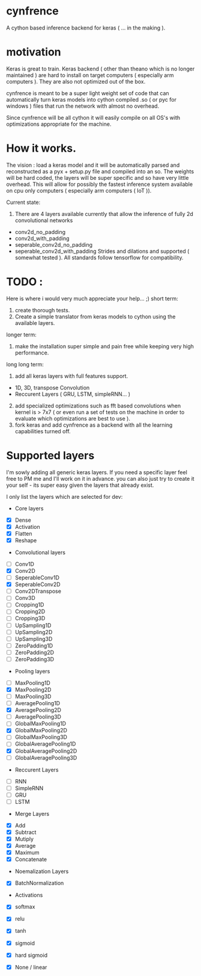 # cynfrence
A cython based inference backend for keras ( ... in the making ). 

# motivation
Keras is great to train. Keras backend ( other than theano which is no longer maintained ) are hard to install on target computers ( especially arm computers ). They are also not optimized out of the box. 

cynfrence is meant to be a super light weight set of code that can automatically turn keras models into cython compiled .so ( or pyc for windows ) files that run the network with almost no overhead. 

Since cynfrence will be all cython it will easily compile on all OS's with optimizations appropriate for the machine. 

# How it works. 
The vision : load a keras model and it will be automatically parsed and reconstructed as a pyx + setup.py file and compiled into an so. 
The weights will be hard coded, the layers will be super specific and so have very little overhead. This will allow for possibly the fastest inference system available on cpu only computers ( especially arm computers ( IoT )). 

Current state: 
1) There are 4 layers available currently that allow the inference of fully 2d convolutional networks 
* conv2d_no_padding
* conv2d_with_padding
* seperable_conv2d_no_padding
* seperable_conv2d_with_padding
Strides and dilations and supported ( somewhat tested ).
All standards follow tensorflow for compatibility. 

# TODO :

Here is where i would very much appreciate your help... ;)
short term:
1) create thorough tests. 
2) Create a simple translator from keras models to cython using the available layers. 

longer term:
1) make the installation super simple and pain free while keeping very high performance.

long long term:
1) add all keras layers with full features support. 
* 1D, 3D, transpose Convolution
* Reccurent Layers ( GRU, LSTM, simpleRNN... )
2) add specialized optimizations such as fft based convolutions when kernel is > 7x7 ( or even run a set of tests on the machine in order to evaluate which optimizations are best to use ). 
3) fork keras and add cynfrence as a backend with all the learning capabilities turned off. 



# Supported layers 
I'm sowly adding all generic keras layers. If you need a specific layer feel free to PM me and I'll work on it in advance. you can also just try to create it your self - its super easy given the layers that already exist.

I only list the layers which are selected for dev:

* Core layers
- [x] Dense
- [x] Activation
- [x] Flatten
- [x] Reshape

* Convolutional layers
- [ ] Conv1D
- [x] Conv2D
- [ ] SeperableConv1D
- [x] SeperableConv2D
- [ ] Conv2DTranspose
- [ ] Conv3D
- [ ] Cropping1D
- [ ] Cropping2D
- [ ] Cropping3D
- [ ] UpSampling1D
- [ ] UpSampling2D
- [ ] UpSampling3D
- [ ] ZeroPadding1D
- [ ] ZeroPadding2D
- [ ] ZeroPadding3D 

* Pooling layers
- [ ] MaxPooling1D
- [x] MaxPooling2D
- [ ] MaxPooling3D
- [ ] AveragePooling1D
- [x] AveragePooling2D
- [ ] AveragePooling3D
- [ ] GlobalMaxPooling1D
- [x] GlobalMaxPooling2D
- [ ] GlobalMaxPooling3D
- [ ] GlobalAveragePooling1D
- [x] GlobalAveragePooling2D
- [ ] GlobalAveragePooling3D 

* Reccurent Layers
- [ ] RNN
- [ ] SimpleRNN
- [ ] GRU
- [ ] LSTM

* Merge Layers
- [x] Add
- [x] Subtract
- [x] Mutiply
- [x] Average
- [x] Maximum
- [x] Concatenate 

* Noemalization Layers
- [x] BatchNormalization

* Activations
- [x] softmax
- [x] relu
- [x] tanh
- [x] sigmoid
- [x] hard sigmoid
- [x] None / linear 












